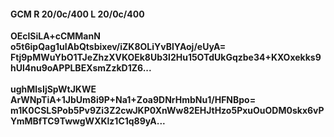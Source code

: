 #### GCM R 20/0c/400 L 20/0c/400
**OEclSiLA+cCMManN**<br/>**o5t6ipQag1uIAbQtsbixev/iZK8OLiYvBlYAoj/eUyA=**<br/>**Ftj9pMWuYbO1TJeZhzXVKOEk8Ub3l2Hu15OTdUkGqzbe34+KXOxekks9hUl4nu9oAPPLBEXsmZzkD1Z6...**<br/><br/>
**ughMlsIjSpWtJKWE**<br/>**ArWNpTiA+1JbUm8i9P+Na1+Zoa9DNrHmbNu1/HFNBpo=**<br/>**m1K0CSLSPob5Pv9Zi3Z2cwJKP0XnWw82EHJtHzo5PxuOuODM0skx6vPYmMBfTC9TwwgWXKlz1C1q89yA...**